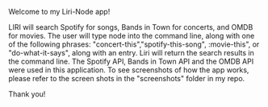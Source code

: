 Welcome to my Liri-Node app!

LIRI will search Spotify for songs, Bands in Town for concerts, and OMDB for movies. The user will type node into the command line, along with one of the following phrases: "concert-this","spotify-this-song", :movie-this", or "do-what-it-says", along with an entry. Liri will return the search results in the command line. The Spotify API, Bands in Town API and the OMDB API were used in this application. To see screenshots of how the app works, please refer to the screen shots in the "screenshots" folder in my repo.

Thank you!
